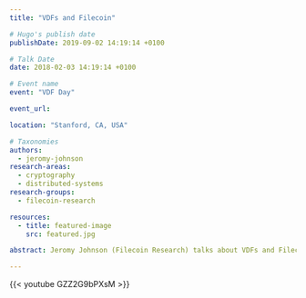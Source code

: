 ```yaml
---
title: "VDFs and Filecoin"

# Hugo's publish date
publishDate: 2019-09-02 14:19:14 +0100

# Talk Date
date: 2018-02-03 14:19:14 +0100

# Event name
event: "VDF Day"

event_url:

location: "Stanford, CA, USA"

# Taxonomies
authors:
  - jeromy-johnson
research-areas:
  - cryptography
  - distributed-systems
research-groups:
  - filecoin-research

resources:
  - title: featured-image
    src: featured.jpg

abstract: Jeromy Johnson (Filecoin Research) talks about VDFs and Filecoin at VDF Day.

---
```


{{< youtube GZZ2G9bPXsM >}}
